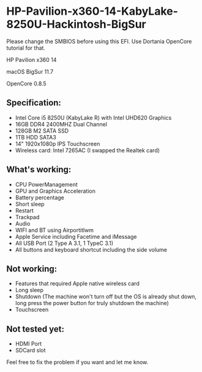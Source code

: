 # HP-Pavilion-x360-14-KabyLake-8250U-Hackintosh-BigSur

Please change the SMBIOS before using this EFI. Use Dortania OpenCore tutorial for that.

HP Pavilion x360 14

macOS BigSur 11.7

OpenCore 0.8.5

Specification:
---------------
- Intel Core i5 8250U (KabyLake R) with Intel UHD620 Graphics
- 16GB DDR4 2400MHZ Dual Channel
- 128GB M2 SATA SSD
- 1TB HDD SATA3
- 14" 1920x1080p IPS Touchscreen
- Wireless card: Intel 7265AC (I swapped the Realtek card)

What's working:
------------
- CPU PowerManagement
- GPU and Graphics Acceleration
- Battery percentage
- Short sleep
- Restart
- Trackpad
- Audio
- WIFI and BT using Airportitlwm
- Apple Service including Facetime and iMessage
- All USB Port (2 Type A 3.1, 1 TypeC 3.1)
- All buttons and keyboard shortcut including the side volume

Not working:
------------
- Features that required Apple native wireless card
- Long sleep
- Shutdown (The machine won't turn off but the OS is already shut down, long press the power button for truly shutdown the machine)
- Touchscreen

Not tested yet:
---------
- HDMI Port
- SDCard slot

Feel free to fix the problem if you want and let me know.
